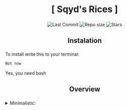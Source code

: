 <div align="center">
    <h1>[ Sqyd's Rices ]</h1>
    <h3></h3>
</div>

<div align="center">

![Last Commit](https://img.shields.io/github/last-commit/Sqydev/Rices)
![Repo size](https://img.shields.io/github/repo-size/Sqydev/Rices)
![Stars](https://img.shields.io/github/stars/Sqydev/Rices)

</div>

<div align="center">
    <h2> Instalation </h2>
    <h3></h3>
</div>

To install write this to your terminal:
```sh 
Not now
```
Yes, you need bash

<div align="center">
    <h2> Overview </h2>
    <h3></h3>
</div>

<details>
  <summary>Minimalistic: </summary>
  Minimalistic overwiew here

</details>

